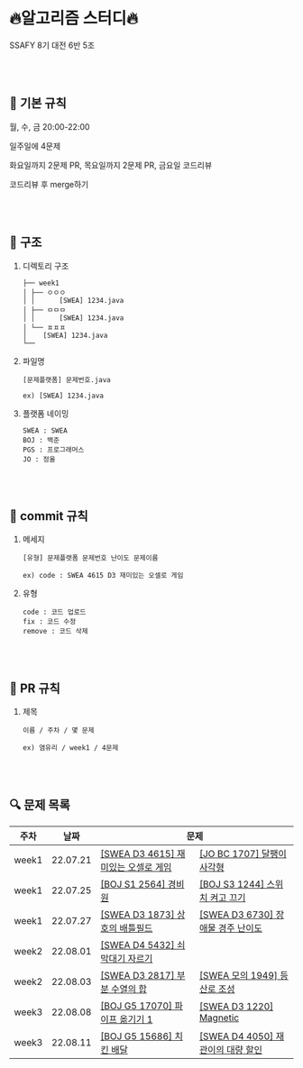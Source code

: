 # 🔥알고리즘 스터디🔥

SSAFY 8기 대전 6반 5조    

<br><br>

## 📌 기본 규칙

월, 수, 금 20:00-22:00  

일주일에 4문제  

화요일까지 2문제 PR, 목요일까지 2문제 PR, 금요일 코드리뷰  

코드리뷰 후 merge하기

<br><br>

## 📁 구조

1. 디렉토리 구조
	```
	├── week1
	│ ├── ㅇㅇㅇ 
	│ │ 	 [SWEA] 1234.java
	│ ├── ㅁㅁㅁ
	│ │ 	 [SWEA] 1234.java
	│ └── ㅍㅍㅍ
	│	 [SWEA] 1234.java
	└── 
	```  

2. 파일명
	```
	[문제플랫폼] 문제번호.java
  
	ex) [SWEA] 1234.java
	```  

3. 플랫폼 네이밍
	```
	SWEA : SWEA
	BOJ : 백준
	PGS : 프로그래머스
	JO : 정올
	```

<br><br>

## 📝 commit 규칙

1. 메세지
	```
	[유형] 문제플랫폼 문제번호 난이도 문제이름
  
	ex) code : SWEA 4615 D3 재미있는 오셀로 게임
	```  
	
2. 유형
	```
	code : 코드 업로드
	fix : 코드 수정
	remove : 코드 삭제
	```
  
<br><br>

## 📢 PR 규칙

1. 제목  

	 ```
	 이름 / 주차 / 몇 문제
   
	 ex) 염유리 / week1 / 4문제
	 ```  
	 
<br><br>

## 🔍 문제 목록

<table>
	<thead>
		<tr>
			<th>주차</th>
			<th>날짜</th>
			<th colspan="2">문제</th>
		</tr>
	</thead>
	<tbody>
		<tr>
			<td>week1</td>
			<td>22.07.21</td>
			<td><a href="https://swexpertacademy.com/main/code/problem/problemDetail.do?contestProbId=AWQmA4uK8ygDFAXj">[SWEA D3 4615] 재미있는 오셀로 게임</a></td>
			<td><a href="http://www.jungol.co.kr/bbs/board.php?bo_table=pbank&wr_id=980&sca=99&sfl=wr_subject&stx=%EB%8B%AC%ED%8C%BD%EC%9D%B4">[JO BC 1707] 달팽이 사각형</a></td>
		</tr>
		<tr>
			<td>week1</td>
			<td>22.07.25</td>
			<td><a href="https://www.acmicpc.net/problem/2564">[BOJ S1 2564] 경비원</a></td>
			<td><a href="https://www.acmicpc.net/problem/1244">[BOJ S3 1244] 스위치 켜고 끄기</a></td>
		</tr>
		<tr>
			<td>week1</td>
			<td>22.07.27</td>
			<td><a href="https://swexpertacademy.com/main/code/problem/problemDetail.do?contestProbId=AV5LyE7KD2ADFAXc">[SWEA D3 1873] 상호의 배틀필드</a></td>
			<td><a href="https://swexpertacademy.com/main/code/problem/problemDetail.do?contestProbId=AWefy5x65PoDFAUh#none">[SWEA D3 6730] 장애물 경주 난이도</a></td>
		</tr>
		<tr>
			<td>week2</td>
			<td>22.08.01</td>
			<td><a href="https://swexpertacademy.com/main/code/problem/problemDetail.do?contestProbId=AWVl47b6DGMDFAXm">[SWEA D4 5432] 쇠막대기 자르기</a></td>
			<td></td>
		</tr>
		<tr>
			<td>week2</td>
			<td>22.08.03</td>
			<td><a href="https://swexpertacademy.com/main/code/problem/problemDetail.do?contestProbId=AV7IzvG6EksDFAXB">[SWEA D3 2817] 부분 수열의 합</a></td>
			<td><a href="https://swexpertacademy.com/main/code/problem/problemDetail.do?contestProbId=AV5PoOKKAPIDFAUq">[SWEA 모의 1949] 등산로 조성</a></td>
		</tr>
		<tr>
			<td>week3</td>
			<td>22.08.08</td>
			<td><a href="https://www.acmicpc.net/problem/17070">[BOJ G5 17070] 파이프 옮기기 1</a></td>
			<td><a href="https://swexpertacademy.com/main/code/problem/problemDetail.do?contestProbId=AV14hwZqABsCFAYD">[SWEA D3 1220] Magnetic</a></td>
		</tr>
		<tr>
			<td>week3</td>
			<td>22.08.11</td>
			<td><a href="https://www.acmicpc.net/problem/15686">[BOJ G5 15686] 치킨 배달</a></td>
			<td><a href="https://swexpertacademy.com/main/code/problem/problemDetail.do?contestProbId=AWIseXoKEUcDFAWN">[SWEA D4 4050] 재관이의 대량 할인</a></td>
		</tr>
	</tbody>
</table>
